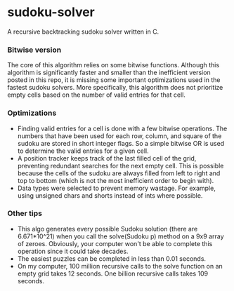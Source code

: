 sudoku-solver
=============

A recursive backtracking sudoku solver written in C.

<h3>Bitwise version</h3>
The core of this algorithm relies on some bitwise functions. Although this algorithm is significantly faster and smaller than the inefficient version posted in this repo, it is missing some important optimizations used in the fastest sudoku solvers. More specifically, this algorithm does not prioritize empty cells based on the number of valid entries for that cell.

<h3>Optimizations</h3>
<ul>
<li>Finding valid entries for a cell is done with a few bitwise operations. The numbers that have been used for each row, column, and square of the sudoku are stored in short integer flags. So a simple bitwise OR is used to determine the valid entries for a given cell.
<li>A position tracker keeps track of the last filled cell of the grid, preventing redundant searches for the next empty cell. This is possible because the cells of the sudoku are always filled from left to right and top to bottom (which is not the most inefficient order to begin with).
<li> Data types were selected to prevent memory wastage. For example, using unsigned chars and shorts instead of ints where possible.
</ul>

<h3>Other tips</h3>
<ul>
<li>This algo generates every possible Sudoku solution (there are 6.671*10^21) when you call the solve(Sudoku p) method on a 9x9 array of zeroes. Obviously, your computer won't be able to complete this operation since it could take decades.
<li>The easiest puzzles can be completed in less than 0.01 seconds.
<li>On my computer, 100 million recursive calls to the solve function on an empty grid takes 12 seconds. One billion recursive calls takes 109 seconds.
</ul>
